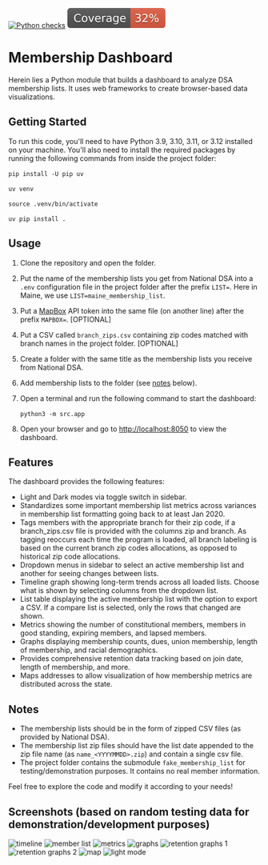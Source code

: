 [![Python checks](https://github.com/MaineDSA/membership_dashboard/actions/workflows/python.yml/badge.svg?branch=main)](https://github.com/MaineDSA/membership_dashboard/actions/workflows/python.yml)
[![Coverage badge](https://raw.githubusercontent.com/MaineDSA/membership_dashboard/python-coverage-comment-action-data/badge.svg)](https://htmlpreview.github.io/?https://github.com/MaineDSA/membership_dashboard/blob/python-coverage-comment-action-data/htmlcov/index.html)

# Membership Dashboard

Herein lies a Python module that builds a dashboard to analyze DSA membership lists.
It uses web frameworks to create browser-based data visualizations.

## Getting Started

To run this code, you'll need to have Python 3.9, 3.10, 3.11, or 3.12 installed on your machine. You'll also need to
install the required packages by running the following commands from inside the project folder:

```shell
pip install -U pip uv
```

```shell
uv venv
```

```shell
source .venv/bin/activate
```

```shell
uv pip install .
```

## Usage

1. Clone the repository and open the folder.
2. Put the name of the membership lists you get from National DSA into a `.env` configuration file in the project folder
   after the prefix `LIST=`. Here in Maine, we use `LIST=maine_membership_list`.
3. Put a [MapBox](https://www.mapbox.com/) API token into the same file (on another line) after the
   prefix `MAPBOX=`. [OPTIONAL]
4. Put a CSV called `branch_zips.csv` containing zip codes matched with branch names in the project folder. [OPTIONAL]
5. Create a folder with the same title as the membership lists you receive from National DSA.
6. Add membership lists to the folder (see [notes](#notes) below).
7. Open a terminal and run the following command to start the dashboard:

    ```shell
    python3 -m src.app
    ```

8. Open your browser and go to [http://localhost:8050](http://localhost:8050) to view the dashboard.

## Features

The dashboard provides the following features:

- Light and Dark modes via toggle switch in sidebar.
- Standardizes some important membership list metrics across variances in membership list formatting going back to at
  least Jan 2020.
- Tags members with the appropriate branch for their zip code, if a branch_zips.csv file is provided with the columns
  zip and branch. As tagging reoccurs each time the program is loaded, all branch labeling is based on the current
  branch zip codes allocations, as opposed to historical zip code allocations.
- Dropdown menus in sidebar to select an active membership list and another for seeing changes between lists.
- Timeline graph showing long-term trends across all loaded lists. Choose what is shown by selecting columns from the
  dropdown list.
- List table displaying the active membership list with the option to export a CSV. If a compare list is selected, only
  the rows that changed are shown.
- Metrics showing the number of constitutional members, members in good standing, expiring members, and lapsed members.
- Graphs displaying membership counts, dues, union membership, length of membership, and racial demographics.
- Provides comprehensive retention data tracking based on join date, length of membership, and more.
- Maps addresses to allow visualization of how membership metrics are distributed across the state.

## Notes

- The membership lists should be in the form of zipped CSV files (as provided by National DSA).
- The membership list zip files should have the list date appended to the zip file name (as `name_<YYYYMMDD>.zip`) and
  contain a single csv file.
- The project folder contains the submodule `fake_membership_list` for testing/demonstration purposes. It contains no
  real member information.

Feel free to explore the code and modify it according to your needs!

## Screenshots (based on random testing data for demonstration/development purposes)

![timeline](https://github.com/MaineDSA/membership_dashboard/assets/1916835/032d5eaf-34f1-4bd7-96ec-d9927d243d05)
![member list](https://github.com/MaineDSA/membership_dashboard/assets/1916835/394b6855-434f-4162-937f-a77e62395b8c)
![metrics](https://github.com/MaineDSA/membership_dashboard/assets/1916835/65ae26bd-9776-4536-8a38-4ca2aa8a673c)
![graphs](https://github.com/MaineDSA/membership_dashboard/assets/1916835/4ef8ecbb-c4f5-4141-8414-58b81b5ffe90)
![retention graphs 1](https://github.com/MaineDSA/membership_dashboard/assets/1916835/bc65a45a-8343-4dad-8c01-7a91b7517833)
![retention graphs 2](https://github.com/MaineDSA/membership_dashboard/assets/1916835/25eac558-4a29-4069-b000-e2639fc405c8)
![map](https://github.com/MaineDSA/MembershipDashboard/assets/1916835/f0be090b-4188-439f-8b27-b4e567bb81c7)
![light mode](https://github.com/MaineDSA/MembershipDashboard/assets/1916835/b6449275-6c87-445e-bda9-47591d430c97)
